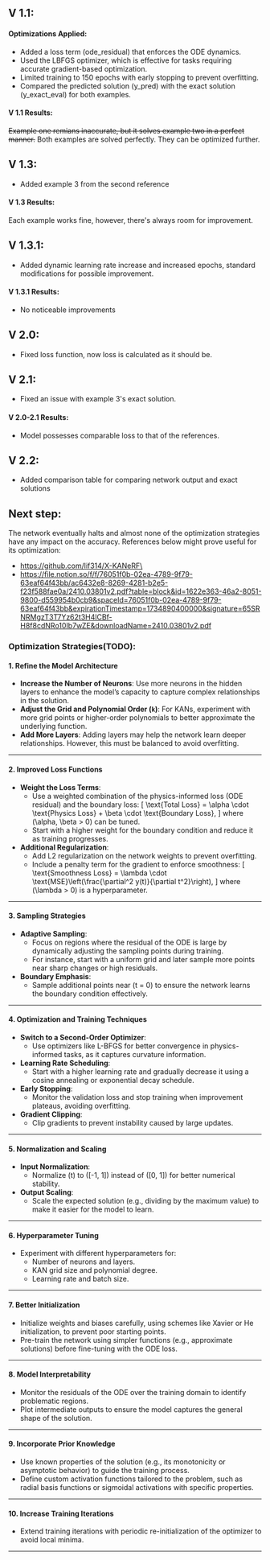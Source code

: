 
## V 1.1: 
#### Optimizations Applied:
- Added a loss term (ode_residual) that enforces the ODE dynamics.
- Used the LBFGS optimizer, which is effective for tasks requiring accurate gradient-based optimization.
- Limited training to 150 epochs with early stopping to prevent overfitting.
- Compared the predicted solution (y_pred) with the exact solution (y_exact_eval) for both examples.
#### V 1.1 Results:
~~Example one remians inaccurate, but it solves example two in a perfect manner.~~
Both examples are solved perfectly. They can be optimized further.


## V 1.3:
- Added example 3 from the second reference
#### V 1.3 Results:
Each example works fine, however, there's always room for improvement.

## V 1.3.1:
- Added dynamic learning rate increase and increased epochs, standard modifications for possible improvement.
#### V 1.3.1 Results:
- No noticeable improvements

## V 2.0:
- Fixed loss function, now loss is calculated as it should be.
## V 2.1:
- Fixed an issue with example 3's exact solution.
#### V 2.0-2.1 Results:
- Model possesses comparable loss to that of the references.
## V 2.2:
- Added comparison table for comparing network output and exact solutions

## **Next step:**
The network eventually halts and almost none of the optimization strategies have any impact on the accuracy. References below might prove useful for its optimization:
- https://github.com/lif314/X-KANeRF\
- https://file.notion.so/f/f/76051f0b-02ea-4789-9f79-63eaf64f43bb/ac6432e8-8269-4281-b2e5-f23f588fae0a/2410.03801v2.pdf?table=block&id=1622e363-46a2-8051-9800-d559954b0cb9&spaceId=76051f0b-02ea-4789-9f79-63eaf64f43bb&expirationTimestamp=1734890400000&signature=65SRNRMgzT3T7Yz62t3H4lCBf-H8f8cdNRo10Ib7wZE&downloadName=2410.03801v2.pdf

### Optimization Strategies(TODO):

#### 1. **Refine the Model Architecture**
- **Increase the Number of Neurons**: Use more neurons in the hidden layers to enhance the model’s capacity to capture complex relationships in the solution.
- **Adjust the Grid and Polynomial Order (`k`)**: For KANs, experiment with more grid points or higher-order polynomials to better approximate the underlying function.
- **Add More Layers**: Adding layers may help the network learn deeper relationships. However, this must be balanced to avoid overfitting.


---

#### 2. **Improved Loss Functions**
- **Weight the Loss Terms**:
  - Use a weighted combination of the physics-informed loss (ODE residual) and the boundary loss:
    \[
    \text{Total Loss} = \alpha \cdot \text{Physics Loss} + \beta \cdot \text{Boundary Loss},
    \]
    where \(\alpha, \beta > 0\) can be tuned.
  - Start with a higher weight for the boundary condition and reduce it as training progresses.
- **Additional Regularization**:
  - Add L2 regularization on the network weights to prevent overfitting.
  - Include a penalty term for the gradient to enforce smoothness:
    \[
    \text{Smoothness Loss} = \lambda \cdot \text{MSE}\left(\frac{\partial^2 y(t)}{\partial t^2}\right),
    \]
    where \(\lambda > 0\) is a hyperparameter.

---

#### 3. **Sampling Strategies**
- **Adaptive Sampling**:
  - Focus on regions where the residual of the ODE is large by dynamically adjusting the sampling points during training.
  - For instance, start with a uniform grid and later sample more points near sharp changes or high residuals.
- **Boundary Emphasis**:
  - Sample additional points near \(t = 0\) to ensure the network learns the boundary condition effectively.

---

#### 4. **Optimization and Training Techniques**
- **Switch to a Second-Order Optimizer**:
  - Use optimizers like L-BFGS for better convergence in physics-informed tasks, as it captures curvature information.
- **Learning Rate Scheduling**:
  - Start with a higher learning rate and gradually decrease it using a cosine annealing or exponential decay schedule.
- **Early Stopping**:
  - Monitor the validation loss and stop training when improvement plateaus, avoiding overfitting.
- **Gradient Clipping**:
  - Clip gradients to prevent instability caused by large updates.

---

#### 5. **Normalization and Scaling**
- **Input Normalization**:
  - Normalize \(t\) to \([-1, 1]\) instead of \([0, 1]\) for better numerical stability.
- **Output Scaling**:
  - Scale the expected solution (e.g., dividing by the maximum value) to make it easier for the model to learn.

---

#### 6. **Hyperparameter Tuning**
- Experiment with different hyperparameters for:
  - Number of neurons and layers.
  - KAN grid size and polynomial degree.
  - Learning rate and batch size.

---

#### 7. **Better Initialization**
- Initialize weights and biases carefully, using schemes like Xavier or He initialization, to prevent poor starting points.
- Pre-train the network using simpler functions (e.g., approximate solutions) before fine-tuning with the ODE loss.

---

#### 8. **Model Interpretability**
- Monitor the residuals of the ODE over the training domain to identify problematic regions.
- Plot intermediate outputs to ensure the model captures the general shape of the solution.

---

#### 9. **Incorporate Prior Knowledge**
- Use known properties of the solution (e.g., its monotonicity or asymptotic behavior) to guide the training process.
- Define custom activation functions tailored to the problem, such as radial basis functions or sigmoidal activations with specific properties.

---

#### 10. **Increase Training Iterations**
- Extend training iterations with periodic re-initialization of the optimizer to avoid local minima.

---